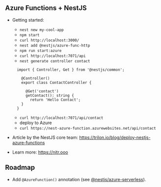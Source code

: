 ## Azure Functions + NestJS
  
- Getting started:
    - `nest new my-cool-app`
    - `npm start`
    - `curl http://localhost:3000/`
    - `nest add @nestjs/azure-func-http`
    - `npm run start:azure`
    - `curl http://localhost:7071/api`
    - `nest generate controller contact`
  
    ```
      import { Controller, Get } from '@nestjs/common';
        
        @Controller()
        export class ContactController {
          
          @Get('contact')
          getContact(): string {
            return 'Hello Contact';
        }
      }
    ```
    - `curl http://localhost:7071/api/contact`
    - deploy to Azure
    - `curl https://nest-azure-function.azurewebsites.net/api/contact`
  
- Article by the NestJS core team: https://trilon.io/blog/deploy-nestjs-azure-functions
- Learn more: https://nitr.ooo
  
## Roadmap

- Add `@AzureFunction()` annotation (see [@nestjs/azure-serverless](https://github.com/nestjs/azure-serverless)).